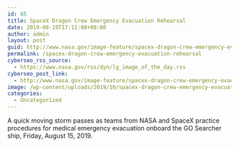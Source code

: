 ```yaml
---
id: 65
title: SpaceX Dragon Crew Emergency Evacuation Rehearsal
date: 2019-08-19T17:11:00+00:00
author: admin
layout: post
guid: http://www.nasa.gov/image-feature/spacex-dragon-crew-emergency-evacuation-rehearsal
permalink: /spacex-dragon-crew-emergency-evacuation-rehearsal
cyberseo_rss_source:
  - https://www.nasa.gov/rss/dyn/lg_image_of_the_day.rss
cyberseo_post_link:
  - http://www.nasa.gov/image-feature/spacex-dragon-crew-emergency-evacuation-rehearsal
image: /wp-content/uploads/2019/10/spacex-dragon-crew-emergency-evacuation-rehearsal.jpg
categories:
  - Uncategorized
---
```

A quick moving storm passes as teams from NASA and SpaceX practice procedures for medical emergency evacuation onboard the GO Searcher ship, Friday, August 15, 2019.